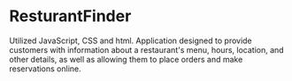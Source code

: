 # ResturantFinder
Utilized JavaScript, CSS and html. Application designed to provide customers with information about a restaurant's menu, hours, location, and other details, as well as allowing them to place orders and make reservations online.
